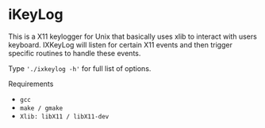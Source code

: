 # iKeyLog

This is a X11 keylogger for Unix that basically uses xlib to interact with users keyboard. IXKeyLog will listen for certain X11 events and then trigger specific routines to handle these events.

Type `'./ixkeylog -h'` for full list of options.

Requirements
* `gcc`
* `make / gmake`
* `Xlib: libX11 / libX11-dev`
